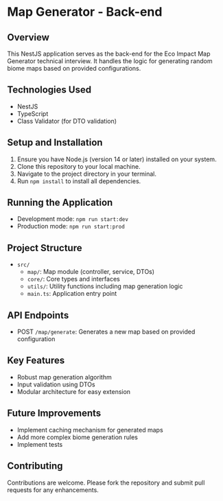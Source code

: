 # Map Generator - Back-end

## Overview
This NestJS application serves as the back-end for the Eco Impact Map Generator technical interview. It handles the logic for generating random biome maps based on provided configurations.

## Technologies Used
- NestJS
- TypeScript
- Class Validator (for DTO validation)

## Setup and Installation
1. Ensure you have Node.js (version 14 or later) installed on your system.
2. Clone this repository to your local machine.
3. Navigate to the project directory in your terminal.
4. Run `npm install` to install all dependencies.

## Running the Application
- Development mode: `npm run start:dev`
- Production mode: `npm run start:prod`

## Project Structure
- `src/`
  - `map/`: Map module (controller, service, DTOs)
  - `core/`: Core types and interfaces
  - `utils/`: Utility functions including map generation logic
  - `main.ts`: Application entry point

## API Endpoints
- POST `/map/generate`: Generates a new map based on provided configuration

## Key Features
- Robust map generation algorithm
- Input validation using DTOs
- Modular architecture for easy extension


## Future Improvements
- Implement caching mechanism for generated maps
- Add more complex biome generation rules
- Implement tests

## Contributing
Contributions are welcome. Please fork the repository and submit pull requests for any enhancements.
